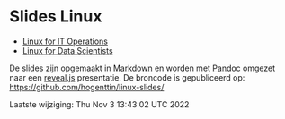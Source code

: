 # Slides Linux

- [Linux for IT Operations](linux-ops.html)
- [Linux for Data Scientists](linux-ds.html)

De slides zijn opgemaakt in [Markdown](https://guides.github.com/features/mastering-markdown/) en worden met [Pandoc](https://pandoc.org/) omgezet naar een [reveal.js](https://revealjs.com/) presentatie. De broncode is gepubliceerd op: <https://github.com/hogenttin/linux-slides/>

Laatste wijziging: Thu Nov  3 13:43:02 UTC 2022